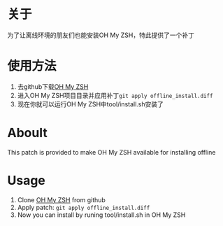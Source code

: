 # 关于
为了让离线环境的朋友们也能安装OH My ZSH，特此提供了一个补丁  
# 使用方法
1. 去github下载[OH My ZSH](https://github.com/ohmyzsh/ohmyzsh)  
2. 进入OH My ZSH项目目录并应用补丁`git apply offline_install.diff`  
3. 现在你就可以运行OH My ZSH中tool/install.sh安装了
  

# Aboult
This patch is provided to make OH My ZSH available for installing offline 
# Usage
1. Clone [OH My ZSH](https://github.com/ohmyzsh/ohmyzsh) from github
2. Apply patch: `git apply offline_install.diff`
3. Now you can install by runing tool/install.sh in OH My ZSH